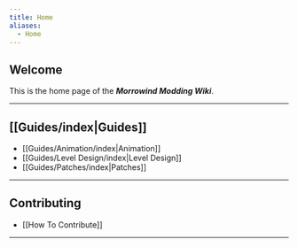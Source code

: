 ```yaml
---
title: Home
aliases:
  - Home
---
```

## Welcome

This is the home page of the ***Morrowind Modding Wiki***.

---

## [[Guides/index|Guides]]

- [[Guides/Animation/index|Animation]]
- [[Guides/Level Design/index|Level Design]]
- [[Guides/Patches/index|Patches]]

---

## Contributing
  - [[How To Contribute]]

---
